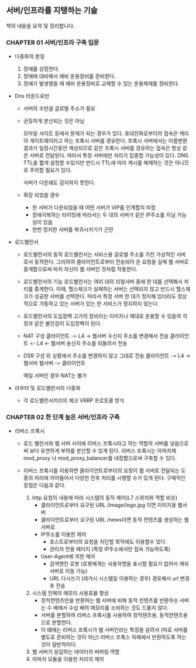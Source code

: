 ## 서버/인프라를 지탱하는 기술
    
   책의 내용을 요약 및 정리합니다.
   
### CHAPTER 01 서버/인프라 구축 입문
    
   * 다중화의 본질  
     1. 장애를 상정한다.
     2. 장애에 대비해서 예비 운용장비를 준비한다.
     3. 장애가 발생했을 때 예비 운용장비로 교체할 수 있는 운용체제를 정비한다.
     
   * Dns 라운드로빈  
     * 서버의 수만큼 글로벌 주소가 필요  
     * 균등하게 분산되는 것은 아님   
    
        모마일 사이트 등에서 문제가 되는 경우가 있다. 휴대전화로부터의 접속은 캐리어
        게이트웨이라고 하는 프록시 서버를 경유한다. 프록시 서버에서는 이름변환 결과가
        일정시간동안 캐싱되므로 같은 프록시 서버를 경유하는 접속은 항상 같은 서버로 전달된다.
        따라서 특정 서버에만 처리가 집중할 가능성이 있다. DNS TTL을 짧게 설정할 수있지만
        반드시 TTL에 따라 캐시를 해제하는 것은 아니므로 주의할 필요가 있다.
        
        서버가 다운돼도 감지하지 못한다.
        
      * 확장 되었을 경우  
         * 한 서버가 다운되었을 때 어떤 서버가 VIP를 인계할지 미정
         * 장애극복하는 타이밍에 따라서는 두 대의 서버가 같은 IP주소를 지닐 가능성이 있음
         * 한번 정지한 서버를 복귀시키기가 곤란
     
   * 로드밸런서 
      * 로드밸런서의 동작
        로드밸런서는 서비스용 글로벌 주소를 가진 가상적인 서버로서 동작한다.
        그리하여 클라이언트로부터 전송되어 온 요청을 실제 웹 서버로 중계함으로써 마치 자신이 웹 서버인 것처럼 작동한다.
      * 로드밸런서의 기능
        로드밸런서는 여러 대의 리얼서버 중에 한 대를 선택해서 처리를 중계한다. 이때, 헬스체크가
        실패하는 서버는 선택되지 않고 반드시 헬스체크가 성공한 서버를 선택한다.
        따라서 특정 서버 한 대가 정지해 있더라도 정상적으로 가동하고 있는 서버가 있는 한 서비스가 정지하지 않는다.
      * 로드밸런서의 도입장벽
        고가의 장비라는 이미지나 제대로 운용할 수 있을까 걱정과 같은 불안감이 도입장벽이 된다.
      
      * NAT 구성
        클라이언트 -> L4 -> 웹서버
                  수신지 주소를 변경해서 전송
        클라이언트 <- L4 <- 웹서버
                  송신지 주소를 되돌려서 전송    
      
      * DSR 구성
        위 상황에서 주소를 변경하지 않고 그대로 전송
        클라이언트 -> L4 -> 웹서버
        웹서버 -> 클라이언트
        
        메일 서버인 경우 NAT는 불가   
   
   * 라우터 및 로드밸런서의 다중화
     * 각 로드밸런서끼리의 체크 VRRP 프로토콜 방식     

### CHAPTER 02 한 단계 높은 서버/인프라 구축

   * 리버스 프록시 
        * 로드 밸런서와 웹 서버 사이에 리버스 프록시라고 하는
        역할의 서버를 넣음으로써 보다 유연하게 부하를 분산할 수 있게 된다.
        리버스 프록시는 아파치제 mod_proxy 나 mod_proxy_balancer를 내장함으로써
        구축할 수 있다.
        
        * 리버스 프록시를 이용하면 클라이언트로부터의 요청이 웹 서버로 전달되는 도중의
        처리에 끼어들어서 다양한 전후 처리를 시행할 수가 있게 된다.
        구체적인 장점은 다음과 같다.    
            1. http 요청의 내용에 따라 시스템의 동작 제어(L7 스위치와 역할 비슷)
                * 클라이언트로부터 요구된 URL /image/logo.jpg 이면 이미지용 웹서버
                * 클라이언트로부터 요구된 URL /news이면 동적 컨텐츠를 생성하는 웹서버로
                * IP주소를 이용한 제어
                    - 호스트로부터의 요청을 차단할 목적에도 이용할수 있다.
                    - 관리자 전용 페이지 (특정 IP주소에서만 접속 가능하도록)
                * User-Agent에 의한 제어
                    - 검색엔진 로봇 (로봇에게는 사용자명을 표시할 필요가 없어서 캐쉬서버로 이동 가능)
                    - URL 다시쓰기 (레거시 시스템일 이용하는 경우) 경유해서 url 변경 후 전송
            2. 시스템 전체의 메모리 사용효율 향상
                * 정적컨텐츠만을 반환하는 웹 서버에 비해 동적 컨텐츠를 반환하슷 서버는  수 배에서 수십 배의 메모리를
                소비하는 것도 드물지 않다.
                * 서버를 분할하여 리버스 프록시를 사용하여 정적텐츠용, 동적컨텐츠용으로 분할한다. 
                * 이 떄에는 리버스 프록시가 웹 서버인라는 특징을 살려서 (따로 서버를 별도로 준비하는 것이 아닌) 리버스 프록스
                자체에서 반환하도록 하는 것이 일반적이다.
            3. 웹 서버가 응답하는 데이터의 버퍼링 역할
            4. 아파치 모듈을 이용한 처리의 제어
            
         
        
     